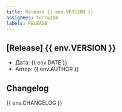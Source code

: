 ```yaml
---
title: Release {{ env.VERSION }}
assignees: Terro216
labels: RELEASE
---
```


## [Release] {{ env.VERSION }}

- Дата: {{ env.DATE }}
- Автор: {{ env.AUTHOR }}

## Changelog

{{ env.CHANGELOG }}
